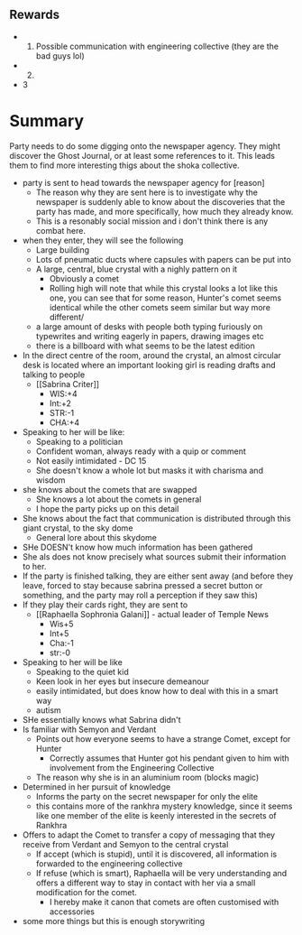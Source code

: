 ## Rewards
- 1. Possible communication with engineering collective (they are the bad guys lol)
- 2. 
- 3

# Summary
Party needs to do some digging onto the newspaper agency. They might discover the Ghost Journal, or at least some references to it. This leads them to find more interesting thigs about the shoka collective.

- party is sent to head towards the newspaper agency for [reason]
	- The reason why they are sent here is to investigate why the newspaper is suddenly able to know about the discoveries that the party has made, and more specifically, how much they already know.
	- This is a resonably social mission and i don't think there is any combat here.
- when they enter, they will see the following
	- Large building
	- Lots of pneumatic ducts where capsules with papers can be put into
	- A large, central, blue crystal with a nighly pattern on it
		- Obviously a comet
		- Rolling high will note that while this crystal looks a lot like this one, you can see that for some reason, Hunter's comet seems identical while the other comets seem similar but way more different/
	- a large amount of desks with people both typing furiously on typewrites and writing eagerly in papers, drawing images etc
	- there is a billboard with what seems to be the latest edition
- In the direct centre of the room, around the crystal, an almost circular desk is located where an important looking girl is reading drafts and talking to people
	- [[Sabrina Criter]]
		- WIS:+4
		- Int:+2
		- STR:-1
		- CHA:+4
- Speaking to her will be like:
	- Speaking to a politician
	- Confident woman, always ready with a quip or comment
	- Not easily intimidated - DC 15
	- She doesn't know a whole lot but masks it with charisma and wisdom
- she knows about the comets that are swapped
	- She knows a lot about the comets in general
	- I hope the party picks up on this detail
- She knows about the fact that communication is distributed through this giant crystal, to the sky dome
	- General lore about this skydome
- SHe DOESN't know how much information has been gathered
- She als does not know precisely what sources submit their information to her.
- If the party is finished talking, they are either sent away (and before they leave, forced to stay because sabrina pressed a secret button or something, and the party may roll a perception if they saw this)
- If they play their cards right, they are sent to 
	- [[Raphaella Sophronia Galani]] - actual leader of Temple News 
		- Wis+5
		- Int+5
		- Cha:-1
		- str:-0
- Speaking to her will be like
	- Speaking to the quiet kid
	- Keen look in her eyes but insecure demeanour
	- easily intimidated, but does know how to deal with this in a smart way
	- autism
- SHe essentially knows what Sabrina didn't
- Is familiar with Semyon and Verdant
	- Points out how everyone seems to have a strange Comet, except for Hunter
		- Correctly assumes that Hunter got his pendant given to him with involvement from the Engineering Collective
	- The reason why she is in an aluminium room (blocks magic)
- Determined in her pursuit of knowledge
	- Informs the party on the secret newspaper for only the elite
	- this contains more of the rankhra mystery knowledge, since it seems like one member of the elite is keenly interested in the secrets of Rankhra
- Offers to adapt the Comet to transfer a copy of messaging that they receive from Verdant and Semyon to the central crystal
	- If accept (which is stupid), until it is discovered, all information is forwarded to the engineering collective
	- If refuse (which is smart), Raphaella will be very understanding and offers a different way to stay in contact with her via a small modification for the comet.
		- I hereby make it canon that comets are often customised with accessories
- some more things but this is enough storywriting
